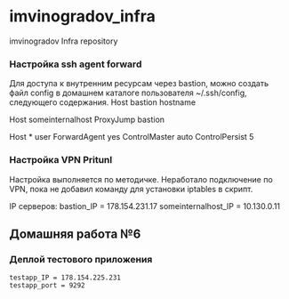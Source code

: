 # imvinogradov_infra
imvinogradov Infra repository
### Настройка ssh agent forward
 Для доступа к внутренним ресурсам через bastion, можно создать файл config в домашнем каталоге пользователя ~/.ssh/config, следующего содержания.
 Host    bastion
         hostname <External IP bastion>

 Host    someinternalhost
         ProxyJump bastion

 Host *
         user <username>
         ForwardAgent yes
         ControlMaster auto
         ControlPersist 5

 ### Настройка VPN Pritunl
 Настройка выполняется по методичке.
 Неработало подключение по VPN, пока не добавил команду для установки iptables
 в скрипт.

 IP серверов:
bastion_IP = 178.154.231.17
someinternalhost_IP = 10.130.0.11

## Домашняя работа №6
 ### Деплой тестового приложения

 ```
 testapp_IP = 178.154.225.231
 testapp_port = 9292
